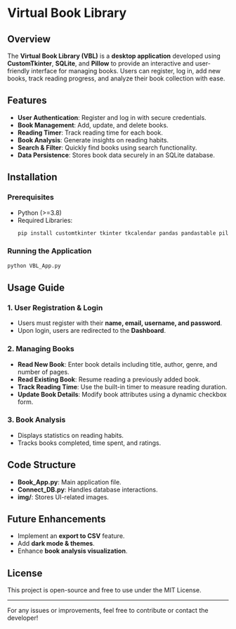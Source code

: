 # Virtual Book Library

## Overview
The **Virtual Book Library (VBL)** is a **desktop application** developed using **CustomTkinter**, **SQLite**, and **Pillow** to provide an interactive and user-friendly interface for managing books. Users can register, log in, add new books, track reading progress, and analyze their book collection with ease.

## Features
- **User Authentication**: Register and log in with secure credentials.
- **Book Management**: Add, update, and delete books.
- **Reading Timer**: Track reading time for each book.
- **Book Analysis**: Generate insights on reading habits.
- **Search & Filter**: Quickly find books using search functionality.
- **Data Persistence**: Stores book data securely in an SQLite database.

## Installation
### Prerequisites
- Python (>=3.8)
- Required Libraries:
  ```bash
  pip install customtkinter tkinter tkcalendar pandas pandastable pillow pygame opencv-python 
  ```

### Running the Application
```bash
python VBL_App.py
```

## Usage Guide
### 1. User Registration & Login
- Users must register with their **name, email, username, and password**.
- Upon login, users are redirected to the **Dashboard**.

### 2. Managing Books
- **Read New Book**: Enter book details including title, author, genre, and number of pages.
- **Read Existing Book**: Resume reading a previously added book.
- **Track Reading Time**: Use the built-in timer to measure reading duration.
- **Update Book Details**: Modify book attributes using a dynamic checkbox form.

### 3. Book Analysis
- Displays statistics on reading habits.
- Tracks books completed, time spent, and ratings.

## Code Structure
- **Book_App.py**: Main application file.
- **Connect_DB.py**: Handles database interactions.
- **img/**: Stores UI-related images.

## Future Enhancements
- Implement an **export to CSV** feature.
- Add **dark mode & themes**.
- Enhance **book analysis visualization**.

## License
This project is open-source and free to use under the MIT License.

---
For any issues or improvements, feel free to contribute or contact the developer!

